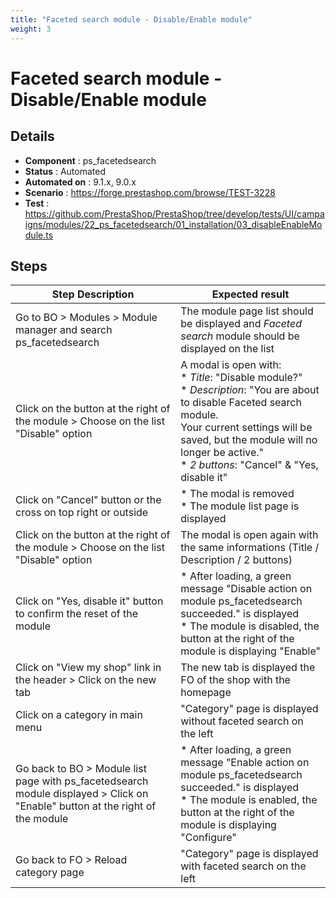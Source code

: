```yaml
---
title: "Faceted search module - Disable/Enable module"
weight: 3
---
```


# Faceted search module - Disable/Enable module
## Details
* **Component** : ps_facetedsearch
* **Status** : Automated
* **Automated on** : 9.1.x, 9.0.x
* **Scenario** : https://forge.prestashop.com/browse/TEST-3228
* **Test** : https://github.com/PrestaShop/PrestaShop/tree/develop/tests/UI/campaigns/modules/22_ps_facetedsearch/01_installation/03_disableEnableModule.ts

## Steps
| Step Description | Expected result |
| ----- | ----- |
| Go to BO > Modules > Module manager and search ps_facetedsearch | The module page list should be displayed and *Faceted search* module should be displayed on the list |
| Click on the button at the right of the module > Choose on the list "Disable" option | A modal is open with:<br> * *Title*: "Disable module?"<br> * *Description*: "You are about to disable Faceted search module.<br>Your current settings will be saved, but the module will no longer be active."<br> * *2 buttons*: "Cancel" & "Yes, disable it" |
| Click on "Cancel" button or the cross on top right or outside | * The modal is removed<br> * The module list page is displayed |
| Click on the button at the right of the module > Choose on the list "Disable" option | The modal is open again with the same informations (Title / Description / 2 buttons) |
| Click on "Yes, disable it" button to confirm the reset of the module | * After loading, a green message "Disable action on module ps_facetedsearch succeeded." is displayed<br> * The module is disabled, the button at the right of the module is displaying "Enable" |
| Click on "View my shop" link in the header > Click on the new tab | The new tab is displayed the FO of the shop with the homepage |
| Click on a category in main menu | "Category" page is displayed without faceted search on the left |
| Go back to BO > Module list page with ps_facetedsearch module displayed > Click on "Enable" button at the right of the module | * After loading, a green message "Enable action on module ps_facetedsearch succeeded." is displayed<br> * The module is enabled, the button at the right of the module is displaying "Configure" |
| Go back to FO > Reload category page | "Category" page is displayed with faceted search on the left |
